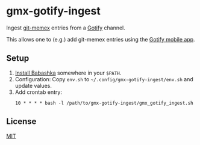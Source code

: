 # gmx-gotify-ingest

Ingest [git-memex](https://github.com/walterl/git-memex) entries from a [Gotify](https://gotify.net/) channel.

This allows one to (e.g.) add git-memex entries using the [Gotify mobile app](https://f-droid.org/de/packages/com.github.gotify/).

## Setup

1. [Install Babashka](https://book.babashka.org/#_installation) somewhere in your `$PATH`.
2. Configuration: Copy `env.sh` to `~/.config/gmx-gotify-ingest/env.sh` and update values.
3. Add crontab entry:
   ```crontab
   10 * * * * bash -l /path/to/gmx-gotify-ingest/gmx_gotify_ingest.sh
   ```

## License

[MIT](./LICENSE.md)

